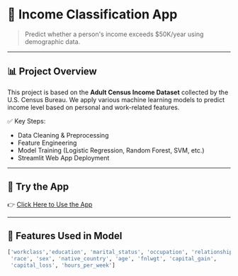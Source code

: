 # 💼 Income Classification App

> Predict whether a person's income exceeds $50K/year using demographic data.

---

## 📊 Project Overview

This project is based on the **Adult Census Income Dataset** collected by the U.S. Census Bureau.
We apply various machine learning models to predict income level based on personal and work-related features.

✅ Key Steps:

- Data Cleaning & Preprocessing
- Feature Engineering
- Model Training (Logistic Regression, Random Forest, SVM, etc.)
- Streamlit Web App Deployment

---

## 🚀 Try the App

👉 [Click Here to Use the App](YOUR_DEPLOYMENT_LINK)

---

## 🧠 Features Used in Model

```python
['workclass','education', 'marital_status', 'occupation', 'relationship',
 'race', 'sex', 'native_country', 'age', 'fnlwgt', 'capital_gain',
 'capital_loss', 'hours_per_week']
```
